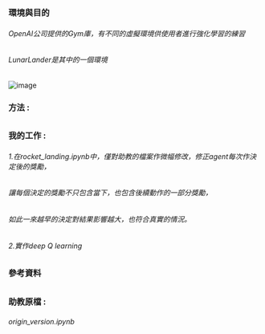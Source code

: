### 環境與目的
###### OpenAI公司提供的Gym庫，有不同的虛擬環境供使用者進行強化學習的練習
###### LunarLander是其中的一個環境
![image](https://github.com/Shopping-Yuan/ML_Project/blob/Shopping_vscode_branch/Reinforcement_Learning/LunarLander.png)

### 方法 : 
###### 

### 我的工作 :
###### 1.在rocket_landing.ipynb中，僅對助教的檔案作微幅修改，修正agent每次作決定後的獎勵，
######   讓每個決定的獎勵不只包含當下，也包含後續動作的一部分獎勵，
######   如此一來越早的決定對結果影響越大，也符合真實的情況。
###### 2.實作deep Q learning

### 參考資料
###### 

### 助教原檔 : 
###### origin_version.ipynb
